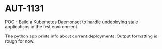 # AUT-1131
POC - Build a Kubernetes Daemonset to handle undeploying stale applications in the test environment

The python app prints info about current deployments. Output formatting is rough for now.
